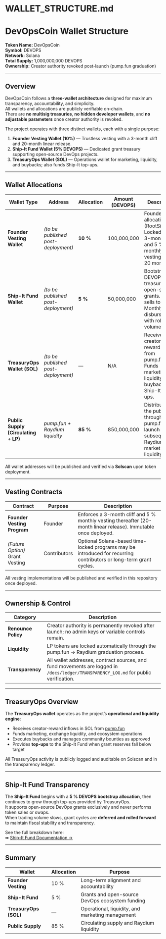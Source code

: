 # WALLET_STRUCTURE.md

# DevOpsCoin Wallet Structure

**Token Name:** DevOpsCoin  
**Symbol:** DEVOPS  
**Network:** Solana  
**Total Supply:** 1,000,000,000 DEVOPS  
**Ownership:** Creator authority revoked post-launch (pump.fun graduation)

---

## Overview

DevOpsCoin follows a **three-wallet architecture** designed for maximum transparency, accountability, and simplicity.  
All wallets and allocations are publicly verifiable on-chain.  
There are **no multisig treasuries**, **no hidden developer wallets**, and **no adjustable parameters** once creator authority is revoked.

The project operates with three distinct wallets, each with a single purpose:

1. **Founder Vesting Wallet (10%)** — Trustless vesting with a 3-month cliff and 20-month linear release.  
2. **Ship-It Fund Wallet (5% DEVOPS)** — Dedicated grant treasury supporting open-source DevOps projects.  
3. **TreasuryOps Wallet (SOL)** — Operations wallet for marketing, liquidity, and buybacks; also funds Ship-It top-ups.  

---

## Wallet Allocations

| Wallet Type                 | Address                             | Allocation | Amount (DEVOPS) | Description                                                                 |
| ---------------------------- | ----------------------------------- | ---------- | --------------- | --------------------------------------------------------------------------- |
| **Founder Vesting Wallet**   | _(to be published post-deployment)_ | **10 %**   | 100,000,000     | Founder allocation (RootSignal). Locked with a 3-month cliff and 5 % monthly vesting over 20 months. |
| **Ship-It Fund Wallet**      | _(to be published post-deployment)_ | **5 %**    | 50,000,000      | Bootstrap DEVOPS treasury for open-source grants. Never sells tokens. Monthly disbursements with rollover if volume is low. |
| **TreasuryOps Wallet (SOL)** | _(to be published post-deployment)_ | —          | N/A             | Receives SOL creator-reward inflows from pump.fun. Funds marketing, liquidity, buybacks, and Ship-It top-ups. |
| **Public Supply (Circulating + LP)** | _pump.fun + Raydium liquidity_ | **85 %** | 850,000,000 | Distributed to the public through the pump.fun launch and subsequent Raydium market liquidity. |

All wallet addresses will be published and verified via **Solscan** upon token deployment.

---

## Vesting Contracts

| Contract                    | Purpose      | Description                                                                                                         |
| ---------------------------- | ------------ | ------------------------------------------------------------------------------------------------------------------- |
| **Founder Vesting Program**  | Founder      | Enforces a 3-month cliff and 5 % monthly vesting thereafter (20-month linear release). Immutable once deployed.     |
| _(Future Option)_ Grant Vesting | Contributors | Optional Solana-based time-locked programs may be introduced for recurring contributors or long-term grant cycles.  |

All vesting implementations will be published and verified in this repository once deployed.

---

## Ownership & Control

| Category            | Description                                                                                                                          |
| ------------------- | ------------------------------------------------------------------------------------------------------------------------------------ |
| **Renounce Policy** | Creator authority is permanently revoked after launch; no admin keys or variable controls remain.                                    |
| **Liquidity**       | LP tokens are locked automatically through the pump.fun → Raydium graduation process.                                                |
| **Transparency**    | All wallet addresses, contract sources, and fund movements are logged in `/docs/ledger/TRANSPARENCY_LOG.md` for public verification. |

---

## TreasuryOps Overview

The **TreasuryOps wallet** operates as the project’s **operational and liquidity engine**:

- Receives creator-reward inflows in SOL from [pump.fun](https://pump.fun/)  
- Funds marketing, exchange liquidity, and ecosystem operations  
- Executes buybacks and manages community bounties as approved  
- Provides **top-ups** to the Ship-It Fund when grant reserves fall below target  

All TreasuryOps activity is publicly logged and auditable on Solscan and in the transparency ledger.

---

## Ship-It Fund Transparency

The **Ship-It Fund** begins with a **5 % DEVOPS bootstrap allocation**, then continues to grow through top-ups provided by TreasuryOps.  
It supports open-source DevOps grants exclusively and never performs token sales or swaps.  
When trading volume slows, grant cycles are **deferred and rolled forward** to maintain fiscal stability and transparency.

See the full breakdown here:  
➡ [Ship-It Fund Documentation →](./SHIPIT_FUND.md)

---

## Summary

| Wallet                | Allocation | Purpose                                           |
| ---------------------- | ---------- | ------------------------------------------------- |
| **Founder Vesting**    | 10 %       | Long-term alignment and accountability            |
| **Ship-It Fund**       | 5 %        | Grants and open-source DevOps ecosystem funding   |
| **TreasuryOps (SOL)**  | —          | Operational, liquidity, and marketing management  |
| **Public Supply**      | 85 %       | Circulating supply and Raydium liquidity          |
